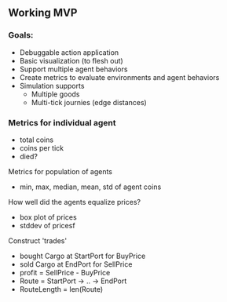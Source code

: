 ## Working MVP

### Goals:
- Debuggable action application 
- Basic visualization (to flesh out)
- Support multiple agent behaviors 
- Create metrics to evaluate environments and agent behaviors 
- Simulation supports 
    - Multiple goods
    - Multi-tick journies (edge distances)

### Metrics for individual agent
- total coins
- coins per tick
- died?

Metrics for population of agents
- min, max, median, mean, std of agent coins

How well did the agents equalize prices?
- box plot of prices
- stddev of pricesf

Construct 'trades'
- bought Cargo at StartPort for BuyPrice
- sold Cargo at EndPort for SellPrice
- profit = SellPrice - BuyPrice
- Route = StartPort -> .. ->  EndPort
- RouteLength = len(Route)